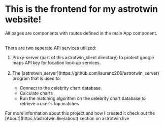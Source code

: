 <h1>This is the frontend for my astrotwin website!</h1>
All pages are components with routes defined in the main App component.<br><br>

There are two seperate API services utilized:
<ol>
  <li>Proxy-server (part of this astrotwin_client directory) to protect google maps API key for location look-up services.</li>
  <br>
  <li>The [astrotwin_server](https://github.com/laurenc206/astrotwin_server) program that is used to:</li>
    <ul>  
      <li>Connect to the celebrity chart database</li>
      <li>Calculate charts</li>
      <li>Run the matching algorithm on the celebrity chart database to retrieve a user's top matches</li>
    </ul>
</ol>
For more information about this project and how I created it check out the [About](https://astrotwin.live/about) section on astrotwin.live
